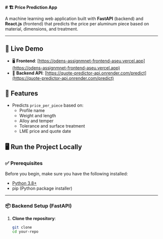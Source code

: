 **# 🏗 Price Prediction App**

A machine learning web application built with **FastAPI** (backend) and **React.js** (frontend) that predicts the price per aluminum piece based on material, dimensions, and treatment.

---


## 🚀 Live Demo

- 🖥️ **Frontend**: [https://odens-assignmnet-frontend-aseu.vercel.app](https://odens-assignmnet-frontend-aseu.vercel.app)
- 🔌 **Backend API**: [https://quote-predictor-api.onrender.com/predict](https://quote-predictor-api.onrender.com/predict)



## 🎯 Features

- Predicts `price_per_piece` based on:
  - Profile name
  - Weight and length
  - Alloy and temper
  - Tolerance and surface treatment
  - LME price and quote date





## 🖥️ Run the Project Locally

### ✅ Prerequisites

Before you begin, make sure you have the following installed:

- [Python 3.8+](https://www.python.org/downloads/)
- pip (Python package installer)

---

### 📦 Backend Setup (FastAPI)

1. **Clone the repository**:
   ```bash
   git clone
   cd your-repo